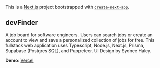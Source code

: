 This is a [Next.js](https://nextjs.org/) project bootstrapped with [`create-next-app`](https://github.com/vercel/next.js/tree/canary/packages/create-next-app).

## devFinder

A job board for software engineers. Users can search jobs or create an account to view and save a personalized collection of jobs for free. This fullstack web application uses Typescript, Node.js, Next.js, Prisma, Supabase (Postgres SQL), and Puppeteer. UI Design by Sydnee Haley.

**Demo**:
[Vercel](https://stately-sunburst-9c0616.netlify.app)

